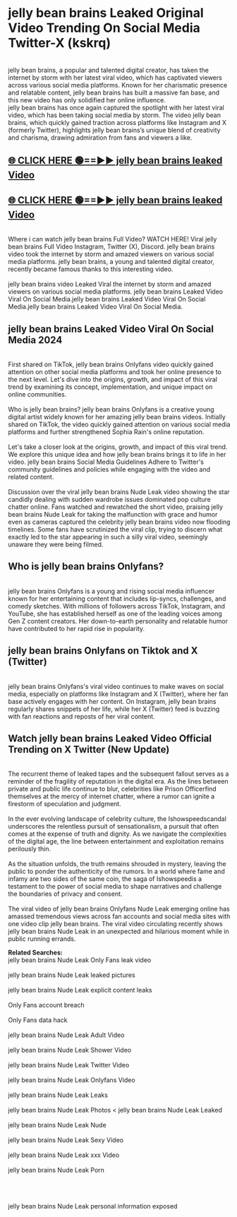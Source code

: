 # jelly bean brains Leaked Original Video Trending On Social Media Twitter-X (kskrq)

<br>
jelly bean brains, a popular and talented digital creator, has taken the internet by storm with her latest viral video, which has captivated viewers across various social media platforms. Known for her charismatic presence and relatable content, jelly bean brains has built a massive fan base, and this new video has only solidified her online influence.
<br>
jelly bean brains has once again captured the spotlight with her latest viral video, which has been taking social media by storm. The video jelly bean brains, which quickly gained traction across platforms like Instagram and X (formerly Twitter), highlights jelly bean brains’s unique blend of creativity and charisma, drawing admiration from fans and viewers a like.
<br>

## [🌐 CLICK HERE 🟢==►►  jelly bean brains leaked Video ](https://onlyclips.site?title=jelly_bean_brains&ref=git)

## [🌐 CLICK HERE 🟢==►►  jelly bean brains leaked Video ](https://onlyclips.site?title=jelly_bean_brains&ref=git)



<br>
Where i can watch jelly bean brains Full Video? WATCH HERE! Viral jelly bean brains Full Video Instagram, Twitter (X), Discord. jelly bean brains video took the internet by storm and amazed viewers on various social media platforms. jelly bean brains, a young and talented digital creator, recently became famous thanks to this interesting video.
<br><br>
jelly bean brains video Leaked Viral the internet by storm and amazed viewers on various social media platforms. jelly bean brains Leaked Video Viral On Social Media.jelly bean brains Leaked Video Viral On Social Media.jelly bean brains Leaked Video Viral On Social Media.
<br>

<h2>jelly bean brains Leaked Video Viral On Social Media 2024</h2>
<br>
First shared on TikTok, jelly bean brains Onlyfans video quickly gained attention on other social media platforms and took her online presence to the next level. Let's dive into the origins, growth, and impact of this viral trend by examining its concept, implementation, and unique impact on online communities.
<br><br>
Who is jelly bean brains? jelly bean brains Onlyfans is a creative young digital artist widely known for her amazing jelly bean brains videos. Initially shared on TikTok, the video quickly gained attention on various social media platforms and further strengthened Sophia Rain's online reputation.
<br><br>
Let's take a closer look at the origins, growth, and impact of this viral trend. We explore this unique idea and how jelly bean brains brings it to life in her video. jelly bean brains Social Media Guidelines Adhere to Twitter's community guidelines and policies while engaging with the video and related content.
<br><br>
Discussion over the viral jelly bean brains Nude Leak video showing the star candidly dealing with sudden wardrobe issues dominated pop culture chatter online. Fans watched and rewatched the short video, praising jelly bean brains Nude Leak for taking the malfunction with grace and humor even as cameras captured the celebrity jelly bean brains video now flooding timelines. Some fans have scrutinized the viral clip, trying to discern what exactly led to the star appearing in such a silly viral video, seemingly unaware they were being filmed.
<br>

<h2>Who is jelly bean brains Onlyfans?</h2>
<br>
jelly bean brains Onlyfans is a young and rising social media influencer known for her entertaining content that includes lip-syncs, challenges, and comedy sketches. With millions of followers across TikTok, Instagram, and YouTube, she has established herself as one of the leading voices among Gen Z content creators. Her down-to-earth personality and relatable humor have contributed to her rapid rise in popularity.
<br>
<h2>jelly bean brains Onlyfans on Tiktok and X (Twitter)</h2>
<br>
jelly bean brains Onlyfans's viral video continues to make waves on social media, especially on platforms like Instagram and X (Twitter), where her fan base actively engages with her content. On Instagram, jelly bean brains regularly shares snippets of her life, while her X (Twitter) feed is buzzing with fan reactions and reposts of her viral content.
<br>
<h2>Watch jelly bean brains Leaked Video Official Trending on X Twitter (New Update)</h2>
<br>
The recurrent theme of leaked tapes and the subsequent fallout serves as a reminder of the fragility of reputation in the digital era. As the lines between private and public life continue to blur, celebrities like Prison Officerfind themselves at the mercy of internet chatter, where a rumor can ignite a firestorm of speculation and judgment.
<br><br>
In the ever evolving landscape of celebrity culture, the Ishowspeedscandal underscores the relentless pursuit of sensationalism, a pursuit that often comes at the expense of truth and dignity. As we navigate the complexities of the digital age, the line between entertainment and exploitation remains perilously thin.
<br><br>
As the situation unfolds, the truth remains shrouded in mystery, leaving the public to ponder the authenticity of the rumors. In a world where fame and infamy are two sides of the same coin, the saga of Ishowspeedis a testament to the power of social media to shape narratives and challenge the boundaries of privacy and consent.
<br><br>
The viral video of jelly bean brains Onlyfans Nude Leak emerging online has amassed tremendous views across fan accounts and social media sites with one video clip jelly bean brains. The viral video circulating recently shows jelly bean brains Nude Leak in an unexpected and hilarious moment while in public running errands.
<br>

<strong>Related Searches:</strong>
<br>
jelly bean brains Nude Leak Only Fans leak video
<br><br>
jelly bean brains Nude Leak leaked pictures
<br><br>
jelly bean brains Nude Leak explicit content leaks
<br><br>
Only Fans account breach
<br><br>
Only Fans data hack
<br><br>
jelly bean brains Nude Leak Adult Video
<br><br>
jelly bean brains Nude Leak Shower Video
<br><br>
jelly bean brains Nude Leak Twitter Video
<br><br>
jelly bean brains Nude Leak Onlyfans Video
<br><br>
jelly bean brains Nude Leak Leaks
<br><br>
jelly bean brains Nude Leak Photos
<
jelly bean brains Nude Leak Leaked
<br><br>
jelly bean brains Nude Leak Nude
<br><br>
jelly bean brains Nude Leak Sexy Video
<br><br>
jelly bean brains Nude Leak xxx Video
<br><br>
jelly bean brains Nude Leak Porn
<br><br>

<br><br>
jelly bean brains Nude Leak personal information exposed